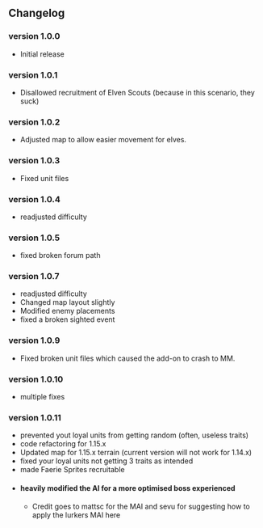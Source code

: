 ## Changelog

### version 1.0.0
- Initial release

### version 1.0.1
- Disallowed recruitment of Elven Scouts (because in this scenario, they suck)

### version 1.0.2
- Adjusted map to allow easier movement for elves.

### version 1.0.3
- Fixed unit files

### version 1.0.4
- readjusted difficulty

### version 1.0.5
- fixed broken forum path

### version 1.0.7
- readjusted difficulty
- Changed map layout slightly
- Modified enemy placements
- fixed a broken sighted event

### version 1.0.9
- Fixed broken unit files which caused the add-on to crash to MM.

### version 1.0.10
- multiple fixes

### version 1.0.11
- prevented yout loyal units from getting random (often, useless traits)
- code refactoring for 1.15.x
- Updated map for 1.15.x terrain (current version will not work for 1.14.x)
- fixed your loyal units not getting 3 traits as intended
- made Faerie Sprites recruitable
- #### heavily modified the AI for a more optimised boss experienced
  - Credit goes to mattsc for the MAI and sevu for suggesting how to apply the lurkers MAI here 